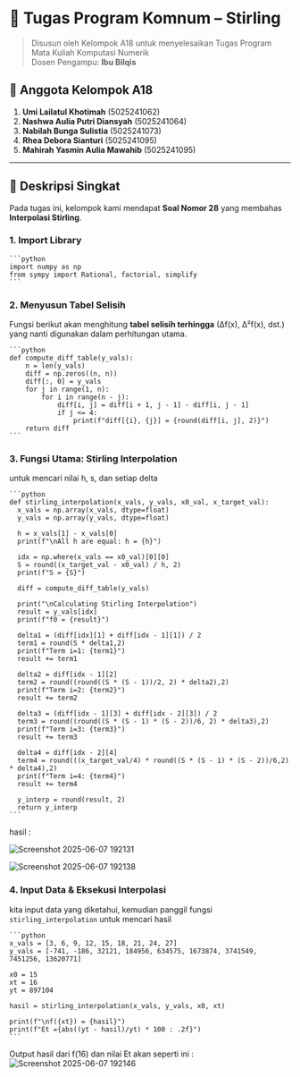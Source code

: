 # 🧮 Tugas Program Komnum – Stirling

> Disusun oleh Kelompok A18 untuk menyelesaikan Tugas Program Mata Kuliah Komputasi Numerik  
> Dosen Pengampu: **Ibu Bilqis**


## 👥 Anggota Kelompok A18

1. **Umi Lailatul Khotimah** (5025241062)
2. **Nashwa Aulia Putri Diansyah** (5025241064)
3. **Nabilah Bunga Sulistia** (5025241073)
4. **Rhea Debora Sianturi** (5025241095)
5. **Mahirah Yasmin Aulia Mawahib** (5025241095)

---

## 📌 Deskripsi Singkat

Pada tugas ini, kelompok kami mendapat **Soal Nomor 28** yang membahas **Interpolasi Stirling**.


### 1. Import Library
    
    ```python
    import numpy as np
    from sympy import Rational, factorial, simplify
    ```

### 2. Menyusun Tabel Selisih

Fungsi berikut akan menghitung **tabel selisih terhingga** (∆f(x), ∆²f(x), dst.) yang nanti digunakan dalam perhitungan utama.
    
    ```python
    def compute_diff_table(y_vals):
        n = len(y_vals)
        diff = np.zeros((n, n))
        diff[:, 0] = y_vals
        for j in range(1, n):
            for i in range(n - j):
                diff[i, j] = diff[i + 1, j - 1] - diff[i, j - 1]
                if j <= 4:
                    print(f"diff[{i}, {j}] = {round(diff[i, j], 2)}")
        return diff
    ```


### 3. Fungsi Utama: Stirling Interpolation
   
untuk mencari nilai h, s, dan setiap delta

    ```python
    def stirling_interpolation(x_vals, y_vals, x0_val, x_target_val):
      x_vals = np.array(x_vals, dtype=float)
      y_vals = np.array(y_vals, dtype=float)
      
      h = x_vals[1] - x_vals[0]
      print(f"\nAll h are equal: h = {h}")
      
      idx = np.where(x_vals == x0_val)[0][0]
      S = round((x_target_val - x0_val) / h, 2)
      print(f"S = {S}")
      
      diff = compute_diff_table(y_vals)
      
      print("\nCalculating Stirling Interpolation")
      result = y_vals[idx]
      print(f"f0 = {result}")
      
      delta1 = (diff[idx][1] + diff[idx - 1][1]) / 2
      term1 = round(S * delta1,2)
      print(f"Term i=1: {term1}")
      result += term1
      
      delta2 = diff[idx - 1][2]
      term2 = round((round((S * (S - 1))/2, 2) * delta2),2)
      print(f"Term i=2: {term2}")
      result += term2
      
      delta3 = (diff[idx - 1][3] + diff[idx - 2][3]) / 2
      term3 = round((round((S * (S - 1) * (S - 2))/6, 2) * delta3),2)
      print(f"Term i=3: {term3}")
      result += term3
      
      delta4 = diff[idx - 2][4]
      term4 = round(((x_target_val/4) * round((S * (S - 1) * (S - 2))/6,2) * delta4),2)
      print(f"Term i=4: {term4}")
      result += term4
      
      y_interp = round(result, 2)
      return y_interp
    ```

   hasil :

   ![Screenshot 2025-06-07 192131](https://github.com/user-attachments/assets/398e7134-8275-419f-a23f-659383b7ce3c)

   ![Screenshot 2025-06-07 192138](https://github.com/user-attachments/assets/62a92b80-06b3-489c-9179-2d1707751116)


### 4. Input Data & Eksekusi Interpolasi
    
kita input data yang diketahui, kemudian panggil fungsi `stirling_interpolation` untuk mencari hasil
    
    ```python
    x_vals = [3, 6, 9, 12, 15, 18, 21, 24, 27]
    y_vals = [-741, -186, 32121, 184956, 634575, 1673874, 3741549, 7451256, 13620771]
    
    x0 = 15
    xt = 16
    yt = 897104
    
    hasil = stirling_interpolation(x_vals, y_vals, x0, xt)
    
    print(f"\nf({xt}) = {hasil}")
    print(f"Et ={abs((yt - hasil)/yt) * 100 : .2f}")
    ```

Output hasil dari f(16) dan nilai Et akan seperti ini :
    ![Screenshot 2025-06-07 192146](https://github.com/user-attachments/assets/2e16ed28-1f1c-4c32-92b2-77de53813ad5)

   
